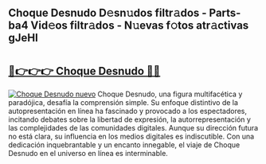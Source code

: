 ## Choque Desnudo D𝚎sn𝚞dos filtr𝚊dos - Parts-ba4 Vid𝚎os filtr𝚊dos - N𝚞evas f𝚘tos atr𝚊ctivas gJeHl

# <h2><a href="http://mb4tutx.tromn.icu/?c=Choque+Desnudo">🔗👉👉👉 Choque Desnudo 🔗🔗</a></h2>

[![Choque Desnudo nuevo](https://i.imgur.com/pEAQMta.gif)](http://mb4tutx.tromn.icu/?c=Choque+Desnudo)
Choque Desnudo, una figura multifacética y paradójica, desafía la comprensión simple. Su enfoque distintivo de la autopresentación en línea ha fascinado y provocado a los espectadores, incitando debates sobre la libertad de expresión, la autorrepresentación y las complejidades de las comunidades digitales. Aunque su dirección futura no está clara, su influencia en los medios digitales es indiscutible. Con una dedicación inquebrantable y un encanto innegable, el viaje de Choque Desnudo en el universo en línea es interminable.
